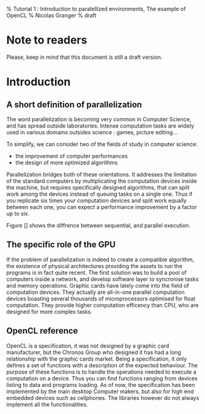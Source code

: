 % Tutorial 1 : Introduction to paralellized environments, The example of OpenCL
% Nicolas Granger
% draft


Note to readers
===============

Please, keep in mind that this document is still a draft version.

Introduction
============

A short definition of parallelization
-------------------------------------

The word parallelization is becoming very common in Computer Science, and has spread outside laboratories. Intense computation tasks are widely used in various domains outsides science : games, picture editing... 

To simplify, we can consider two of the fields of study in computer science:
- the improvement of computer performances 
- the design of more optimized algorithms

Parallelization bridges both of these orientations. It addresses the limitation of the standard computers by multiplicating the computation devices inside the machine, but requires specifically designed algorithms, that can split work among the devices instead of queuing tasks on a single one.
Thus if you replicate six times your computation devices and split work equally between each one, you can expect a performance improvement by a factor up to six.

Figure [] shows the diffrence between sequential, and parallel execution.


The specific role of the GPU
----------------------------

If the problem of parallelization is indeed to create a compatible algorithm, the existence of physical architectures providing the assets to run the programs is in fact quite recent. The first solution was to build a pool of computers inside a network, and develop software layer to syncronise tasks and memory operations.
Graphic cards have lately come into the field of computation devices. They actually are all-in-one parallel computation devices boasting several thousands of microprocessors optimised for float computation. They provide higher computation efficency than CPU, who are designed for more complex tasks.

OpenCL reference
----------------

OpenCL is a specification, it was not designed by a graphic card manufacturer, but the Chronos Group who designed it has had a long relationship with the graphic cards market.
Being a specification, it only defines a set of functions with a description of the expected behaviour. The purpose of these functions is to handle the operations needed to execute a computation on a device. Thus you can find functions ranging from devices listing to data and programs loading.
As of now, the specification has been implemented by the main desktop Computer makers, but also for high end embedded devices such as cellphones. The libraries however do not always implement all the functionalities.

